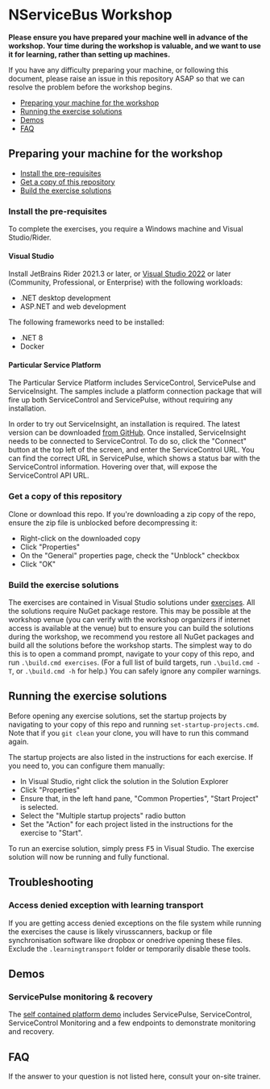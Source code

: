 # NServiceBus Workshop

**Please ensure you have prepared your machine well in advance of the workshop. Your time during the workshop is valuable, and we want to use it for learning, rather than setting up machines.**

If you have any difficulty preparing your machine, or following this document, please raise an issue in this repository ASAP so that we can resolve the problem before the workshop begins.

- [Preparing your machine for the workshop](#preparing-your-machine-for-the-workshop)
- [Running the exercise solutions](#running-the-exercise-solutions)
- [Demos](#demos)
- [FAQ](#faq)

## Preparing your machine for the workshop

- [Install the pre-requisites](#install-the-pre-requisites)
- [Get a copy of this repository](#get-a-copy-of-this-repository)
- [Build the exercise solutions](#build-the-exercise-solutions)

### Install the pre-requisites

To complete the exercises, you require a Windows machine and Visual Studio/Rider.

#### Visual Studio

Install JetBrains Rider 2021.3 or later, or [Visual Studio 2022](https://www.visualstudio.com) or later (Community, Professional, or Enterprise) with the following workloads:

- .NET desktop development
- ASP.NET and web development

The following frameworks need to be installed:

- .NET 8
- Docker

#### Particular Service Platform

The Particular Service Platform includes ServiceControl, ServicePulse and ServiceInsight.
The samples include a platform connection package that will fire up both ServiceControl and ServicePulse, without requiring any installation.

In order to try out ServiceInsight, an installation is required. The latest version can be downloaded [from GitHub](https://github.com/Particular/ServiceInsight/releases/latest). Once installed, ServiceInsight needs to be connected to ServiceControl. 
To do so, click the "Connect" button at the top left of the screen, and enter the ServiceControl URL. You can find the correct URL in ServicePulse, which shows a status bar with the ServiceControl information. Hovering over that, will expose the ServiceControl API URL. 

### Get a copy of this repository

Clone or download this repo. If you're downloading a zip copy of the repo, ensure the zip file is unblocked before decompressing it:

* Right-click on the downloaded copy
* Click "Properties"
* On the "General" properties page, check the "Unblock" checkbox
* Click "OK"

### Build the exercise solutions

The exercises are contained in Visual Studio solutions under [exercises](exercises). All the solutions require NuGet package restore. This may be possible at the workshop venue (you can verify with the workshop organizers if internet access is available at the venue) but to ensure you can build the solutions during the workshop, we recommend you restore all NuGet packages and build all the solutions before the workshop starts. The simplest way to do this is to open a command prompt, navigate to your copy of this repo, and run `.\build.cmd exercises`. (For a full list of build targets, run `.\build.cmd -T`, or `.\build.cmd -h` for help.) You can safely ignore any compiler warnings.

## Running the exercise solutions

Before opening any exercise solutions, set the startup projects by navigating to your copy of this repo and running `set-startup-projects.cmd`. Note that if you `git clean` your clone, you will have to run this command again.

The startup projects are also listed in the instructions for each exercise. If you need to, you can configure them manually:

  - In Visual Studio, right click the solution in the Solution Explorer
  - Click "Properties"
  - Ensure that, in the left hand pane, "Common Properties", "Start Project" is selected.
  - Select the "Multiple startup projects" radio button
  - Set the "Action" for each project listed in the instructions for the exercise to "Start".

To run an exercise solution, simply press <kbd>F5</kbd> in Visual Studio. The exercise solution will now be running and fully functional.

## Troubleshooting

### Access denied exception with learning transport

If you are getting access denied exceptions on the file system while running the exercises the cause is likely virusscanners, backup or file synchronisation software like dropbox or onedrive opening these files. Exclude the `.learningtransport` folder or temporarily disable these tools.

## Demos

### ServicePulse monitoring & recovery

The [self contained platform demo](https://docs.particular.net/tutorials/monitoring-demo/) includes ServicePulse, ServiceControl, ServiceControl Monitoring and a few endpoints to demonstrate monitoring and recovery.

## FAQ

If the answer to your question is not listed here, consult your on-site trainer.
